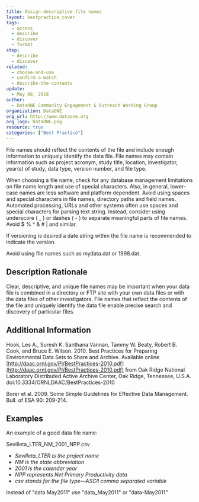 ```yaml
---
title: Assign descriptive file names
layout: bestpractice_cover
tags:
  - access
  - describe
  - discover
  - format
step:
  - describe
  - discover
related:
  - choose-and-use
  - confirm-a-match
  - describe-the-contents
update:
  - May 08, 2018
author:
  - DataONE Community Engagement & Outreach Working Group
organization: DataONE
org_url: http://www.dataone.org
org_logo: DataONE.png
resource: true
categories: ["Best Practice"]
---
```




File names should reflect the contents of the file and include enough information to uniquely identify the data file. File names may contain information such as project acronym, study title, location, investigator, year(s) of study, data type, version number, and file type.

When choosing a file name, check for any database management limitations on file name length and use of special characters. Also, in general, lower-case names are less software and platform dependent. Avoid using spaces and special characters in file names, directory paths and field names. Automated processing, URLs and other systems often use spaces and special characters for parsing text string. Instead, consider using underscore ( _ ) or dashes ( - ) to separate meaningful parts of file names. Avoid $ % ^ & # | and similar.

If versioning is desired a date string within the file name is recommended to indicate the version.

Avoid using file names such as mydata.dat or 1998.dat.

## Description Rationale

Clear, descriptive, and unique file names may be important when your data file is combined in a directory or FTP site with your own data files or with the data files of other investigators. File names that reflect the contents of the file and uniquely identify the data file enable precise search and discovery of particular files.

## Additional Information

Hook, Les A., Suresh K. Santhana Vannan, Tammy W. Beaty, Robert B. Cook, and Bruce E. Wilson. 2010. Best Practices for Preparing Environmental Data Sets to Share and Archive. Available online [http://daac.ornl.gov/PI/BestPractices-2010.pdf](http://daac.ornl.gov/PI/BestPractices-2010.pdf) from Oak Ridge National Laboratory Distributed Active Archive Center, Oak Ridge, Tennessee, U.S.A. doi:10.3334/ORNLDAAC/BestPractices-2010

Borer et al. 2009. Some Simple Guidelines for Effective Data Management. Bull. of ESA 90: 209-214.

## Examples

An example of a good data file name:  

Sevilleta_LTER_NM_2001_NPP.csv  
- *Sevilleta_LTER is the project name*  
- *NM is the state abbreviation*  
- *2001 is the calendar year*  
- *NPP represents Net Primary Productivity data*  
- *csv stands for the file type—ASCII comma separated variable*  

Instead of "data May2011" use "data_May2011" or "data-May2011"  
